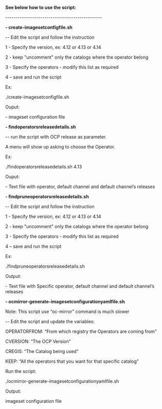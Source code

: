 **See below how to use the script:**

\-----------------------------------------------

  

**\- create-imagesetconfigfile.sh**

\-- Edit the script and follow the instruction

1 - Specify the version, ex: 4.12 or 4.13 or 4.14

2 - keep "uncomment" only the catalogs where the operator belong

3 - Specify the operators - modify this list as required

4 – save and run the script

Ex:

./create-imagesetconfigfile.sh

Ouput:

\- imageset configuration file

  

**\- findoperatorsreleasedetails.sh**

\-- run the script with OCP release as parameter.

A menu will show up asking to choose the Operator.

Ex:

./findoperatorsreleasedetails.sh 4.13

Ouput:

\- Text file with operator, default channel and default channel’s releases

  

**\- findpruneoperatorsreleasedetails.sh**

\-- Edit the script and follow the instruction

1 - Specify the version, ex: 4.12 or 4.13 or 4.14

2 - keep "uncomment" only the catalogs where the operator belong

3 - Specify the operators - modify this list as required

4 – save and run the script

Ex:

./findpruneoperatorsreleasedetails.sh

Output:

\- Text file with Specific operator, default channel and default channel’s releases

  

**\- ocmirror-generate-imagesetconfigurationyamlfile.sh**

Note: This script use “oc-mirror” command is much slower

\-- Edit the script and update the variables:

OPERATORFROM: “From which registry the Operators are coming from”

CVERSION: “The OCP Version”

CREGIS: “The Catalog being used”

KEEP: “All the operators that you want for that specific catalog”

Run the script:

./ocmirror-generate-imagesetconfigurationyamlfile.sh

Output:

imageset configuration file
